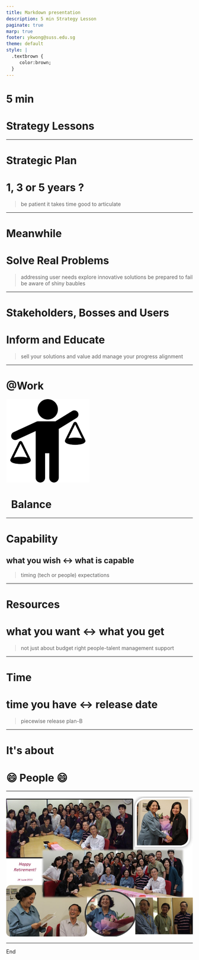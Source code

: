 ```yaml
---
title: Markdown presentation
description: 5 min Strategy Lesson
paginate: true
marp: true
footer: ykwong@suss.edu.sg
theme: default
style: |
  .textbrown {
     color:brown;
  }
---
```


<!-- _class: invert -->

# 5 min

# Strategy Lessons <!--- fit --->

<!-- Speaker notes:

* TimeFrame

* Solve Real Problems

* Communications

* Balance

* People
-->

---

# Strategic Plan

# 1, 3 or 5 years ?<!--- fit --->

> be patient it takes time
> good to articulate

<!-- Speaker notes:

* It takes time for you to implement and then reflect on the successes or shortcomings.

* It helps to present your case to stakeholders, other departments and visitors. Over time, you get better at articulating what your strategic and operational needs are.

* e.g. Content strategy, Mobile First, Online strategy
-->

---

# Meanwhile

# Solve Real Problems<!--- fit --->

> addressing user needs
> explore innovative solutions
> be prepared to fail
> be aware of shiny baubles

<!-- Speaker notes:

* Easier to justify your time investment when you're solving specific problems. Also, you see results - which is encouraging. You know you're on the right track.

* It would be good to have some flexibility to solve the problems you like.

* e.g. LMS, XML-DITA
-->

---

# Stakeholders, Bosses and Users

# Inform and Educate<!--- fit --->

> sell your solutions and value add
> manage your progress
> alignment

<!-- Speaker notes:

* Believe in yourself. Keep honest. Inform your bosses (most of them are there to help you!).

* If need be, educate your bosses. Keep the big picture but allow yourself to show up in the attention to details.

* e.g. Cloud computing, Implementation, External presentations
-->

---

# @Work

![bg right:38% 70%](assets/balance7.png)

# &nbsp; Balance &nbsp; <!--- fit --->

<!-- Speaker notes:

* not work-life balance

-->

---

<!-- _backgroundColor: lightblue -->

# Capability

## what you wish &harr; what is capable<!--- fit --->

> timing (tech or people)
> expectations

<!-- Speaker notes:

* new tech - old skills

* e.g. programming, networking and security frameworks
-->

---

<!-- _backgroundColor: lightblue -->

# Resources

# what you want &harr; what you get<!--- fit --->

> not just about budget
> right people-talent
> management support

<!-- Speaker notes:

* think hard about training

* contracts, motivation, tech leadership
-->

---

<!-- _backgroundColor: lightblue -->

# Time

# time you have &harr; release date<!--- fit --->

> piecewise release
> plan-B

<!-- Speaker notes:

* rapid prototyping

* iterative

* e.g. UniLEARN, SUSSReader -> WebReader
-->

---

# It's about

# :smile: People :smile:<!-- fit -->

<!-- Speaker notes:

* Talent, Hire, reHire, Contracts, Medical Problems, PWD, Age

* Motivation, family, camaderies, collegiality, quality
-->

---

![bg height:20cm](assets/NeelamRetires.jpg)

---

<p class=textbrown>End</p>
